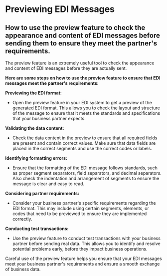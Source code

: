 # Previewing EDI Messages

## How to use the preview feature to check the appearance and content of EDI messages before sending them to ensure they meet the partner's requirements.

The preview feature is an extremely useful tool to check the appearance and content of EDI messages before they are actually sent.



**Here are some steps on how to use the preview feature to ensure that EDI messages meet the partner's requirements:**



**Previewing the EDI format:**

* Open the preview feature in your EDI system to get a preview of the generated EDI format. This allows you to check the layout and structure of the message to ensure that it meets the standards and specifications that your business partner expects.



**Validating the data content:**

* Check the data content in the preview to ensure that all required fields are present and contain correct values. Make sure that data fields are placed in the correct segments and use the correct codes or labels.



**Identifying formatting errors:**

* Ensure that the formatting of the EDI message follows standards, such as proper segment separators, field separators, and decimal separators. Also check the indentation and arrangement of segments to ensure the message is clear and easy to read.



**Considering partner requirements:**

* Consider your business partner's specific requirements regarding the EDI format. This may include using certain segments, elements, or codes that need to be previewed to ensure they are implemented correctly.



**Conducting test transactions:**

* Use the preview feature to conduct test transactions with your business partner before sending real data. This allows you to identify and resolve potential problems early, before they impact business operations.



Careful use of the preview feature helps you ensure that your EDI messages meet your business partner's requirements and ensure a smooth exchange of business data.


